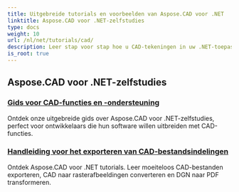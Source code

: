 ```yaml
---
title: Uitgebreide tutorials en voorbeelden van Aspose.CAD voor .NET
linktitle: Aspose.CAD voor .NET-zelfstudies
type: docs
weight: 10
url: /nl/net/tutorials/cad/
description: Leer stap voor stap hoe u CAD-tekeningen in uw .NET-toepassingen eenvoudig en efficiënt kunt maken, bewerken, converteren en manipuleren. Perfect voor zowel beginners als professionals.
is_root: true
---
```


## Aspose.CAD voor .NET-zelfstudies
### [Gids voor CAD-functies en -ondersteuning](./guide-to-cad-features-and-support/)
Ontdek onze uitgebreide gids over Aspose.CAD voor .NET-zelfstudies, perfect voor ontwikkelaars die hun software willen uitbreiden met CAD-functies.
### [Handleiding voor het exporteren van CAD-bestandsindelingen](./guide-to-exporting-cad-format/)
Ontdek Aspose.CAD voor .NET tutorials. Leer moeiteloos CAD-bestanden exporteren, CAD naar rasterafbeeldingen converteren en DGN naar PDF transformeren.